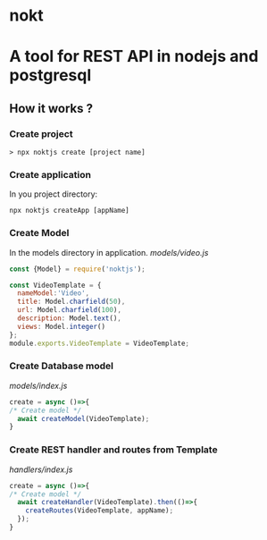 # nokt
A tool for REST API in nodejs and postgresql
==============================================

## How it works ?
### Create project
```shell
> npx noktjs create [project name]
```
### Create application
In you project directory:
```shell
npx noktjs createApp [appName]
```

### Create Model

In the models directory in application.
*models/video.js*
```javascript
const {Model} = require('noktjs');

const VideoTemplate = {
  nameModel:'Video',
  title: Model.charfield(50),
  url: Model.charfield(100),
  description: Model.text(),
  views: Model.integer()
};
module.exports.VideoTemplate = VideoTemplate;
```

### Create Database model

*models/index.js*
```javascript
create = async ()=>{
/* Create model */
  await createModel(VideoTemplate);
}
```

### Create REST handler and routes from Template

*handlers/index.js*
```javascript
create = async ()=>{
/* Create model */
  await createHandler(VideoTemplate).then(()=>{
    createRoutes(VideoTemplate, appName);
  });
}
```
